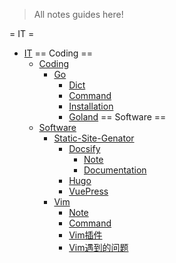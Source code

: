 
> All notes guides here!

<!-- for vimwiki
= Docsify Config =
+ Config
  - [index.html](./index.html)
  - [_coverpage.md](./_coverpage.md)
  - [_sidebar.md](./_sidebar.md)
  - [_navbar.md](./_navbar.md)
  - [README.md](README.md)
  - [about](./about.md)
-->

= IT =
+ [IT](/IT/README.md)
== Coding ==
  - [Coding](/IT/Coding/README.md)
    * [Go](/IT/Coding/Go/README.md)
      + [Dict](/IT/Coding/Go/Go-Dict.md)
      + [Command](/IT/Coding/Go/Go-Command.md)
      + [Installation](/IT/Coding/Go/Go-Installation.md)
      + [Goland](/IT/Coding/Go/Goland.md)
== Software ==
  - [Software](/IT/Software/README.md)
    * [Static-Site-Genator](/IT/Software/Static-Site-Genator/)
      + [Docsify](/IT/Software/Static-Site-Genator/Docsify/README.md)
        - [Note](/IT/Software/Static-Site-Genator/Docsify/Docsify-Note.md)
        - [Documentation](/IT/Software/Static-Site-Genator/Docsify/Documentation/README.md)
      + [Hugo](/IT/Software/Static-Site-Genator/)
      + [VuePress](/IT/Software/Static-Site-Genator/VuePress/)
    * [Vim](/IT/Software/Vim/README.md)
      + [Note](./IT/Software/Vim/Vim-Note.md)
      + [Command](./IT/Software/Vim/Vim-Command.md)
      + [Vim插件](./IT/Software/Vim/Vim插件.md)
      + [Vim遇到的问题](./IT/Software/Vim/Vim遇到的问题.md)

<!-- for vimwiki
= Book =
+ Book
  - [_sidebar](./Book/_sidebar.md)
  - [README](./Book/README.md)
  - I-Literature
    * [福尔摩斯探案集](./Book/I-Literature/福尔摩斯探案集.md)
  - 未归类
    * [Nonviolent-Communication-3rd](./Book/Nonviolent-Communication-3rd.md)
-->

